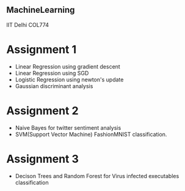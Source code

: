 ## MachineLearning
IIT Delhi COL774

# Assignment 1 
 - Linear Regression using gradient descent
 - Linear Regression using SGD
 - Logistic Regression using newton's update
 - Gaussian discriminant analysis
 
 # Assignment 2
  - Naive Bayes for twitter sentiment analysis
  - SVM(Support Vector Machine) FashionMNIST classification.
  
 # Assignment 3
   - Decison Trees and Random Forest for Virus infected executables classification
